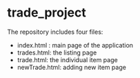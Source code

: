 # trade_project

The repository includes four files:

- index.html : main page of the application
- trades.html: the listing page
- trade.html: the individual item page
- newTrade.html: adding new item page
